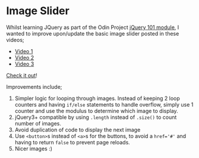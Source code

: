 Image Slider
============

Whilst learning JQuery as part of the Odin Project [jQuery 101 module](http://www.theodinproject.com/courses/web-development-101/lessons/jquery-basics), I wanted to improve upon/update the basic image slider posted in these videos;

* [Video 1](http://www.youtube.com/watch?v=QtYP_eSVKfs)
* [Video 2](http://www.youtube.com/watch?v=z277ZUHNnnE)
* [Video 3](http://www.youtube.com/watch?v=XlYsjMPCgfI)

[Check it out](https://clormor.github.io/image-slider/)!

Improvements include;

1. Simpler logic for looping through images. Instead of keeping 2 loop counters and having `if/else` statements to handle overflow, simply use 1 counter and use the modulus to determine which image to display.
2. jQuery3+ compatible by using `.length` instead of `.size()` to count number of images.
3. Avoid duplication of code to display the next image
4. Use `<button>`s instead of `<a>`s for the buttons, to avoid a `href='#'` and having to return `false` to prevent page reloads.
5. Nicer images :)
